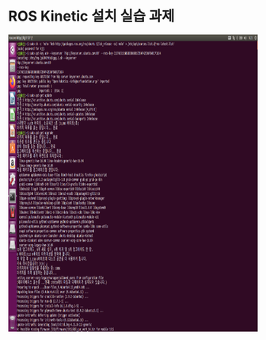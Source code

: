 # **ROS Kinetic 설치 실습 과제** 

<p align="left" margin=100>  <img src="https://github.com/kjj3436/industrial-AI/blob/master/images/2020-09-26ROSKinetic설치실습과제1.png"  width="900" height="600"> </p>
